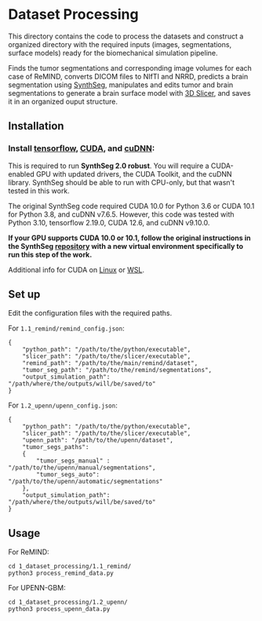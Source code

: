 # Dataset Processing
This directory contains the code to process the datasets and construct a organized directory with the required inputs (images, segmentations, surface models) ready for the biomechanical simulation pipeline.

Finds the tumor segmentations and corresponding image volumes for each case of ReMIND, converts DICOM files to NIfTI and NRRD, predicts a brain segmentation using [SynthSeg](https://github.com/BBillot/SynthSeg), manipulates and edits tumor and brain segmentations to generate a brain surface model with [3D Slicer](https://www.slicer.org/), and saves it in an organized ouput structure.

## Installation
### Install [tensorflow](https://www.tensorflow.org/install), [CUDA](https://developer.nvidia.com/cuda-toolkit-archive), and [cuDNN](https://developer.nvidia.com/rdp/cudnn-archive):
This is required to run **SynthSeg 2.0 robust**. You will require a CUDA-enabled GPU with updated drivers, the CUDA Toolkit, and the cuDNN library. SynthSeg should be able to run with CPU-only, but that wasn't tested in this work.

The original SynthSeg code required CUDA 10.0 for Python 3.6 or CUDA 10.1 for Python 3.8, and cuDNN v7.6.5. However, this code was tested with Python 3.10, tensorflow 2.19.0, CUDA 12.6, and cuDNN v9.10.0. 

**If your GPU supports CUDA 10.0 or 10.1, follow the original instructions in the SynthSeg [repository](https://github.com/BBillot/SynthSeg) with a new virtual environment specifically to run this step of the work.**

Additional info for CUDA on [Linux](https://docs.nvidia.com/cuda/cuda-installation-guide-linux/) or [WSL](https://docs.nvidia.com/cuda/wsl-user-guide/index.html).

## Set up
Edit the configuration files with the required paths.

For `1.1_remind/remind_config.json`:
```
{
    "python_path": "/path/to/the/python/executable",
    "slicer_path": "/path/to/the/slicer/executable",
    "remind_path": "/path/to/the/main/remind/dataset",
    "tumor_seg_path": "/path/to/the/remind/segmentations",
    "output_simulation_path": "/path/where/the/outputs/will/be/saved/to"
}
```

For `1.2_upenn/upenn_config.json`:
```
{
    "python_path": "/path/to/the/python/executable",
    "slicer_path": "/path/to/the/slicer/executable",
    "upenn_path": "/path/to/the/upenn/dataset",
    "tumor_segs_paths": 
    {
        "tumor_segs_manual" : "/path/to/the/upenn/manual/segmentations", 
        "tumor_segs_auto": "/path/to/the/upenn/automatic/segmentations"
    },
    "output_simulation_path": "/path/where/the/outputs/will/be/saved/to"
}
```

## Usage
For ReMIND:
```
cd 1_dataset_processing/1.1_remind/
python3 process_remind_data.py
```

For UPENN-GBM:
```
cd 1_dataset_processing/1.2_upenn/
python3 process_upenn_data.py
```
